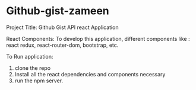 # Github-gist-zameen

Project Title:
    Github Gist API react Application
    
React Components:
To develop this application, different components like : react redux, react-router-dom, bootstrap, etc.

To Run application:
1) clone the repo
2) Install all the react dependencies and components necessary
3) run the npm server.
